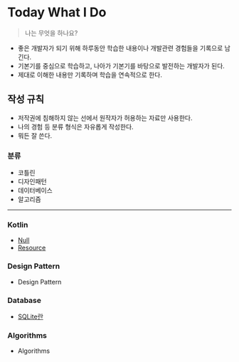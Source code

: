  Today What I Do
 ===

> 나는 무엇을 하나요?

* 좋은 개발자가 되기 위해 하루동안 학습한 내용이나 개발관련 경험들을 기록으로 남긴다.
* 기본기를 중심으로 학습하고, 나아가 기본기를 바탕으로 발전하는 개발자가 된다.
* 제대로 이해한 내용만 기록하며 학습을 연속적으로 한다.

작성 규칙
---


* 저작권에 침해하지 않는 선에서 원작자가 허용하는 자료만 사용한다.
* 나의 경험 등 분류 형식은 자유롭게 작성한다.
* 뭐든 잘 쓴다.

### 분류

* 코틀린
* 디자인패턴
* 데이터베이스
* 알고리즘
-------------------------



### Kotlin
* [Null](https://github.com/minhyuuk/WID/blob/main/Kotlin/Null.md)
* [Resource](https://github.com/minhyuuk/WID/blob/main/Kotlin/Resource.md)
  
### Design Pattern
* Design Pattern

### Database
* [SQLite란](https://github.com/minhyuuk/WID/blob/main/Kotlin/Resource.md)

### Algorithms
* Algorithms
